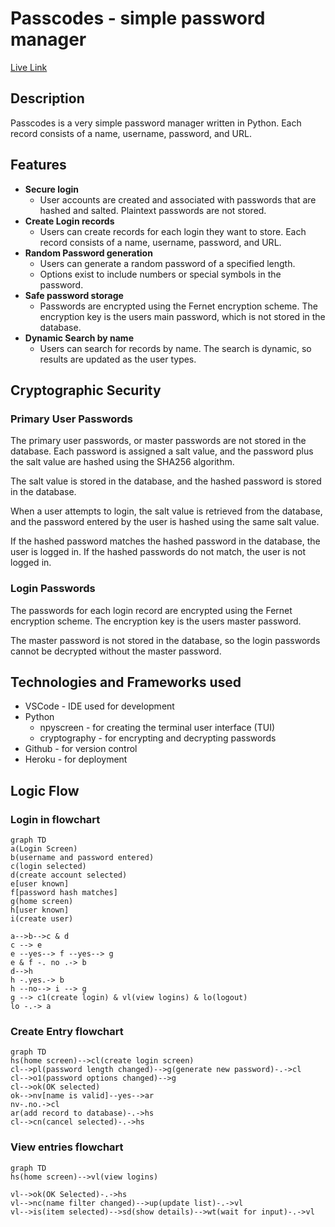 # Passcodes - simple password manager

[Live Link](https://passcodes-993cec8b97da.herokuapp.com/)


## Description
Passcodes is a very simple password manager written in Python. Each record consists of a name, username, password, and URL. 

## Features
* __Secure login__
    * User accounts are created and associated with passwords that are hashed and salted.  Plaintext passwords are not stored.
* __Create Login records__
    * Users can create records for each login they want to store.  Each record consists of a name, username, password, and URL.
* __Random Password generation__
    * Users can generate a random password of a specified length.  
    * Options exist to include numbers or special symbols in the password.
* __Safe password storage__
    * Passwords are encrypted using the Fernet encryption scheme.  The encryption key is the users main password, which is not stored in the database.  
* __Dynamic Search by name__
    * Users can search for records by name. The search is dynamic, so results are updated as the user types.


## Cryptographic Security
### Primary User Passwords
The primary user passwords, or master passwords are not stored in the database.  Each password is assigned a salt value, and the password plus the salt value are hashed using the SHA256 algorithm.  

The salt value is stored in the database, and the hashed password is stored in the database.  

When a user attempts to login, the salt value is retrieved from the database, and the password entered by the user is hashed using the same salt value.  

If the hashed password matches the hashed password in the database, the user is logged in.  If the hashed passwords do not match, the user is not logged in.

### Login Passwords
The passwords for each login record are encrypted using the Fernet encryption scheme.  The encryption key is the users master password.  

The master password is not stored in the database, so the login passwords cannot be decrypted without the master password.



## Technologies and Frameworks used
* VSCode - IDE used for development
* Python
    * npyscreen - for creating the terminal user interface (TUI)
    * cryptography - for encrypting and decrypting passwords
* Github - for version control
* Heroku - for deployment


## Logic Flow

### Login in flowchart
~~~mermaid
graph TD
a(Login Screen)
b(username and password entered)
c(login selected)
d(create account selected)
e[user known]
f[password hash matches]
g(home screen)
h[user known]
i(create user)

a-->b-->c & d
c --> e
e --yes--> f --yes--> g
e & f -. no .-> b
d-->h
h -.yes.-> b
h --no--> i --> g
g --> c1(create login) & vl(view logins) & lo(logout)
lo -.-> a
~~~


### Create Entry flowchart
~~~mermaid
graph TD
hs(home screen)-->cl(create login screen)
cl-->pl(password length changed)-->g(generate new password)-.->cl
cl-->o1(password options changed)-->g
cl-->ok(OK selected)
ok-->nv[name is valid]--yes-->ar
nv-.no.->cl
ar(add record to database)-.->hs
cl-->cn(cancel selected)-.->hs
~~~


### View entries flowchart
~~~mermaid
graph TD
hs(home screen)-->vl(view logins)

vl-->ok(OK Selected)-.->hs
vl-->nc(name filter changed)-->up(update list)-.->vl
vl-->is(item selected)-->sd(show details)-->wt(wait for input)-.->vl
~~~


